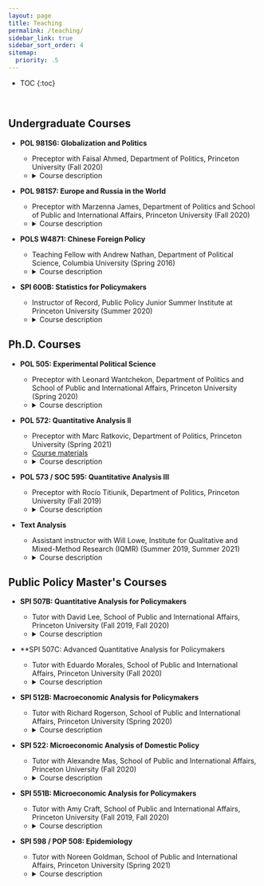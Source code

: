 ```yaml
---
layout: page
title: Teaching
permalink: /teaching/
sidebar_link: true
sidebar_sort_order: 4
sitemap:
  priority: .5
---
```


* TOC
{:toc}
<p>&nbsp;</p>


## Undergraduate Courses

* **POL 981S6: Globalization and Politics**
	- Preceptor with Faisal Ahmed, Department of Politics, Princeton University (Fall 2020)
	- <details><summary>Course description</summary><blockquote>Globalization – broadly defined as the movement of people, money, and goods across national borders –  is an increasingly salient topic for citizens, governments/states, and the natural environment. This junior workshop examines the drivers and consequences associated with globalization, with a particular emphasis on the political dimension. Some political drivers include (but are not limited to): partisanship, the process of democratization, international influences (e.g., the United States, World Bank, International Monetary Fund), and interest groups.  Some political consequences include (but are not limited to): political polarization, income and political inequality, contentious politics, civil war, democratization, institutional change, authoritarian resilience, and the politics of climate change. Readings in the workshop will focus on research articles that seek to understand the political drivers and effects associated with globalization. We will use these readings as examples of quality research in political science, focusing in particular on the types of research design challenges confronting these studies and the researchers’ effectiveness in addressing those challenges.</blockquote></details> 
	
* **POL 981S7: Europe and Russia in the World**
	- Preceptor with Marzenna James, Department of Politics and School of Public and International Affairs, Princeton University (Fall 2020)
	- <details><summary>Course description</summary><blockquote>The workshop will deal with a variety of issues in the area of European and Russian foreign policies, as well as transatlantic cooperation, including the questions: What are the mechanisms of multilateral cooperation between the United States and other global powers with Europe, and between countries within Europe?  What are the main political problems in Europe, the European Union, and transatlantic cooperation? What is the importance of Brexit for transatlantic relations and the viability of the European Union as an economic and political unit in international relations? What is the nature of the challenge posed by Russian and Chinese foreign policies vis-à-vis the European Union? The goal of the workshop is to initiate the students into the process of independent research: to understand its underlying logic. The main emphasis will be on the basic methodological foundations upon which the students will design their own research projects. </blockquote></details> 

* **POLS W4871: Chinese Foreign Policy**
	- Teaching Fellow with Andrew Nathan, Department of Political Science, Columbia University (Spring 2016)
	- <details><summary>Course description</summary><blockquote>The course describes the major elements of Chinese foreign policy today, in the context of their development since 1949. We seek to understand the security-based rationale of policy as well as other factors – organizational, cultural, perceptual, and so on – that influence Chinese foreign policy. We analyze decision-making processes that affect Chinese foreign policy, China’s relations with various countries and regions, Chinese policy toward key functional issues in international affairs, how the rise of China is affecting global power relations, and how other actors are responding. The course pays attention to the application of international relations theories to the problems we study, and also takes an interest in policy issues facing decision-makers in China as well as those facing decision-makers in other countries that deal with China.</blockquote></details> 

* **SPI 600B: Statistics for Policymakers**
	- Instructor of Record, Public Policy Junior Summer Institute at Princeton University (Summer 2020)
	- <details><summary>Course description</summary><blockquote>What determines economic growth and development? Do large-scale social programs actually achieve their intended impact? Policymakers often use statistics to answer these questions. Importantly, the validity of their conclusions hinges on plausible underlying assumptions and defensible application of statistical methods. The course will introduce basic principles of statistical inference and programming skills for data analysis in R. The goal is to become a critical consumer and analyst of news articles and academic studies that use statistics and provide students with the foundation necessary to analyze data for the Global Systemic Risks (GSR) course.</blockquote></details> 


## Ph.D. Courses

* **POL 505: Experimental Political Science**
	- Preceptor with Leonard Wantchekon, Department of Politics and School of Public and International Affairs, Princeton University (Spring 2020)
	- <details><summary>Course description</summary><blockquote>The goal of this course introduces students to the theoretical and practical features of experimental political science, particularly natural and field experiments. There is a special emphasis on the importance of distinguishing between policy-based and institution-based interventions, with attention given to the promise of the latter for political economy research. The course is divided into four sections. The first section of the course introduces students to the methodological underpinnings of experimental scholarship, particularly causal inference and the motivation behind randomization. The section focuses on practical application and experimental design, including randomization techniques, sample selection, and power analysis. It also includes a set of readings that address common problems and solutions. The second section focuses on experiments that occur in nature and how to extract causal estimates from these experiments.  The third section covers the conceptualization and operationalization of laboratory (and laboratory in the field) experiments, as well as survey experiments. Particular attention will be paid to the issues that arise when evaluating institutions. The final section will cover innovations in experimental methods for evaluating institutions. The course will conclude with student presentations of their research project.</blockquote></details> 

* **POL 572: Quantitative Analysis II** 
	- Preceptor with Marc Ratkovic, Department of Politics, Princeton University (Spring 2021)
	- <a href="https://www.overleaf.com/read/mzgmwvmyxpyg" target="_blank">Course materials</a>
	- <details><summary>Course description</summary><blockquote>Positive political science involves connecting our observations of the social world with causal mechanisms.  We are going to focus on a particular problem: to what extent can we used observed data to measure, discover, and test underlying causal claims?  The course will include a combination of statistical theory, hands--on data analysis,  and causal reasoning.  The goal of the course is to produce students who can understand, apply, and ultimately further quantitative political methodology.</blockquote></details> 


* **POL 573 / SOC 595: Quantitative Analysis III** 
	- Preceptor with Rocío Titiunik, Department of Politics, Princeton University (Fall 2019)
	- <details><summary>Course description</summary><blockquote>This course is an advanced graduate-level methods course, meant to be taken after POL 571 and POL 572 or equivalent courses. The course will cover several topics that are not usually covered in the first-year sequence, including asymptotics, hypothesis testing, maximum likelihood estimation, nonparametric estimation, partial identification, and resampling methods. The course will be both theoretical and practical. There will be regular problem sets that will require the empirical analysis of real datasets as well as theoretical exercises, and two exams.</blockquote></details> 
	
* **Text Analysis** 
	- Assistant instructor with Will Lowe, Institute for Qualitative and Mixed-Method Research (IQMR) (Summer 2019, Summer 2021)
	- <details><summary>Course description</summary><blockquote>These modules are about using computers to systematically analyze text, typically as precursor, successor, or complement to a qualitative analysis. We’ll discuss and practice classical dictionary-based content analysis and its newer incarnation topic modeling, consider how to classify large numbers of documents by topic, and show how to project their contents into rhetorical spaces for understanding and visualization. Along the way we’ll scrape texts from the web, and discuss good ways to integrate text analysis into a variety or research designs. We’ll presume a grasp of basic mathematical and statistical concepts and a willingness to follow along with the computational parts. The module mostly uses R and its packages. Expertise in R is not required, although some prior experience may be helpful. If there is interest we can also run a very short introduction to R prior to the course for those who’ve not met it before.</blockquote></details> 
	
## Public Policy Master's Courses

* **SPI 507B: Quantitative Analysis for Policymakers** 
	- Tutor with David Lee, School of Public and International Affairs, Princeton University (Fall 2019, Fall 2020)
	- <details><summary>Course description</summary><blockquote>Today, more data are available to researchers than ever before. In this course, we’ll cover how to use statistics to harness these data to improve policy analysis. This course will equip you to understand the mathematical foundations of statistics, to understand common types of quantitative analysis, and to apply these tools yourself using the statistical software package Stata. Our overarching goal is application: to give you the means of answering big policy questions, and not get bogged into the weeds of math and notation. We want you to be a discerning consumer of statistical news, and someone who can use the principles of statistics to do your own analysis.</blockquote></details> 

* **SPI 507C: Advanced Quantitative Analysis for Policymakers
	- Tutor with Eduardo Morales, School of Public and International Affairs, Princeton University (Fall 2020)
	- <details><summary>Course description</summary><blockquote>Statistical analysis with applications to public policy, begins with an introduction to probability theory followed by discussion of statistical methods for estimating the quantitative effects of changes in policy variables. Regression methods appropriate for the analysis of observational data and data from randomized controlled experiments are stressed. By course end, students are able to do their own empirical analysis using statistical software package & interpret regression results from the professional literature. The course assumes fluency in calculus, which is necessary for rigorous mathematical analysis of probability and statistics.</blockquote></details> 

* **SPI 512B: Macroeconomic Analysis for Policymakers** 
	- Tutor with Richard Rogerson, School of Public and International Affairs, Princeton University (Spring 2020)
	- <details><summary>Course description</summary><blockquote>This course covers the theory of modern macroeconomics in detail. The focus is on the determination of macroeconomic variables - such as output, employment, prices, and the interest rate - in the short, medium, and long run, and addresses a number of policy issues. Discusses several examples of macroeconomic phenomena in the real world. A central theme is to understand the powers and limitations of macroeconomic policy in stabilizing the business cycle and promoting growth.</blockquote></details> 

* **SPI 522: Microeconomic Analysis of Domestic Policy** 
	- Tutor with Alexandre Mas, School of Public and International Affairs, Princeton University (Fall 2020)
	- <details><summary>Course description</summary><blockquote>This course focuses on the role of the government in the economy. The aim is to provide an understanding of the reasons for government intervention in the economy, analyzing the benefits and costs of possible government policies, and the response of economic agents to the government's actions. The course covers education, labor, and tax policy, social insurance programs, public goods, environmental protection, and the interaction between different levels of government.</blockquote></details> 

* **SPI 551B: Microeconomic Analysis for Policymakers** 
	- Tutor with Amy Craft, School of Public and International Affairs, Princeton University (Fall 2019, Fall 2020)
	- <details><summary>Course description</summary><blockquote>The purpose of this course is to develop an understanding of microeconomic tools and learn how to apply them to the analysis of policies.  Students need not have taken any other economics courses but they should have a good command over algebra and be familiar with basic calculus concepts, although proficiency in calculus is not necessary.</blockquote></details> 

* **SPI 598 / POP 508: Epidemiology** 
	- Tutor with Noreen Goldman, School of Public and International Affairs, Princeton University (Spring 2021)
	- <details><summary>Course description</summary><blockquote>This course combines a traditional public health course in epidemiology with a policy-oriented course on population health. Conventional topics include measurement of health and survival and impact of associated risk factors; techniques for design, analysis of epidemiologic studies; sources of bias and confounding; and causal inference. We also examine: models of infectious disease with an emphasis on COVID-19, inference and decision making based on large numbers of studies and contradictory information, the science underlying screening procedures, social inequalities in health, and ethical issues in medical research.</blockquote></details> 

	


